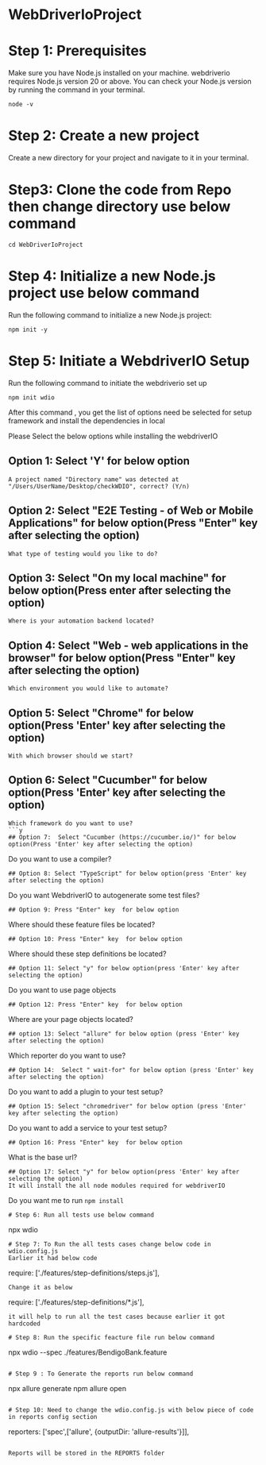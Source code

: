 # WebDriverIoProject

# Step 1: Prerequisites
Make sure you have Node.js installed on your machine. webdriverio requires Node.js version 20 or above. You can check your Node.js version by running the command in your terminal.
```
node -v
```
# Step 2: Create a new project
Create a new directory for your project and navigate to it in your terminal.

# Step3: Clone the code from Repo then change directory use below command
```
cd WebDriverIoProject
```
# Step 4: Initialize a new Node.js project use below command
Run the following command to initialize a new Node.js project:
```
npm init -y
```
# Step 5: Initiate a WebdriverIO Setup
Run the following command to initiate the webdriverio set up
```
npm init wdio 
```
After this command , you get the list of options need be selected for setup framework and install the dependencies in local

Please Select the below options while installing the webdriverIO

  ## Option 1: Select 'Y' for below option
  ```
  A project named "Directory name" was detected at "/Users/UserName/Desktop/checkWDIO", correct? (Y/n) 
  ```
  ## Option 2: Select "E2E Testing - of Web or Mobile Applications" for below option(Press "Enter" key after selecting the option)
  ```
  What type of testing would you like to do?
  ```
  ## Option 3: Select "On my local machine" for below option(Press enter after selecting the option)
  ```
  Where is your automation backend located?
  ```
  ## Option 4: Select "Web - web applications in the browser" for below option(Press "Enter" key after selecting the option)
  ```
  Which environment you would like to automate?
  ```
  ## Option 5:  Select "Chrome" for below option(Press 'Enter' key after selecting the option)
  ```
  With which browser should we start?
  ```
  ## Option 6: Select "Cucumber" for below option(Press 'Enter' key after selecting the option)
  ```
  Which framework do you want to use?
  ```y
  ## Option 7:  Select "Cucumber (https://cucumber.io/)" for below option(Press 'Enter' key after selecting the option)
  ```
  Do you want to use a compiler?
  ```
  ## Option 8: Select "TypeScript" for below option(press 'Enter' key after selecting the option)
  ```
  Do you want WebdriverIO to autogenerate some test files?
  ```
  ## Option 9: Press "Enter" key  for below option
  ```
  Where should these feature files be located?
  ```
  ## Option 10: Press "Enter" key  for below option
  ```
  Where should these step definitions be located?
  ```
  ## Option 11: Select "y" for below option(press 'Enter' key after selecting the option)
  ```
  Do you want to use page objects
  ```
  ## Option 12: Press "Enter" key  for below option
  ```
  Where are your page objects located?
  ```
  ## option 13: Select "allure" for below option (press 'Enter' key after selecting the option)
  ```
  Which reporter do you want to use?
  ```
  ## Option 14:  Select " wait-for" for below option (press 'Enter' key after selecting the option)
  ```
  Do you want to add a plugin to your test setup?
  ``` 
  ## Option 15: Select "chromedriver" for below option (press 'Enter' key after selecting the option)
  ```
  Do you want to add a service to your test setup?
  ```
  ## Option 16: Press "Enter" key  for below option
  ```
  What is the base url?
  ```
  ## Option 17: Select "y" for below option(press 'Enter' key after selecting the option)
  It will install the all node modules required for webdriverIO
  ```
  Do you want me to run `npm install`
  ```
# Step 6: Run all tests use below command
```
npx wdio
```
# Step 7: To Run the all tests cases change below code in wdio.config.js
Earlier it had below code
```
require: ['./features/step-definitions/steps.js'],
```
Change it as below 
```
require: ['./features/step-definitions/*.js'],
```
it will help to run all the test cases because earlier it got hardcoded 

# Step 8: Run the specific feacture file run below command
```
npx wdio --spec ./features/BendigoBank.feature
```

# Step 9 : To Generate the reports run below command
```
npx allure generate
npm allure open
```

# Step 10: Need to change the wdio.config.js with below piece of code in reports config section
```
reporters: ['spec',['allure', {outputDir: 'allure-results'}]],
```

Reports will be stored in the REPORTS folder 